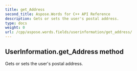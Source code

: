 ```yaml
---
title: get_Address
second_title: Aspose.Words for C++ API Reference
description: Gets or sets the user's postal address. 
type: docs
weight: 0
url: /cpp/aspose.words.fields/userinformation/get_address/
---
```

## UserInformation.get_Address method


Gets or sets the user's postal address.


